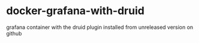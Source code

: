 # docker-grafana-with-druid
grafana container with the druid plugin installed from unreleased version on github
